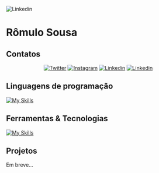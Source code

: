 ![Linkedin](https://camo.githubusercontent.com/91d6686979e55b55016f048f5a96a32a9b166d286db80a2cb02adcce3cf9756d/68747470733a2f2f692e70696e696d672e636f6d2f6f726967696e616c732f30662f32352f65342f30663235653436363863316337373430623565643431383335333339643637662e676966)

# Rômulo Sousa

## Contatos

<div align="center">

[![Twitter](https://img.shields.io/badge/TWITTER-1DA1F2?logo=twitter&logoColor=ffffff&style=for-the-badge)](https://twitter.com/metatron_br)
[![Instagram](https://img.shields.io/badge/INSTAGRAM-E4405F?logo=instagram&logoColor=ffffff&style=for-the-badge)](https://www.instagram.com/romulo_1997/)
[![Linkedin](https://img.shields.io/badge/LINKEDIN-0A66C2?logo=linkedin&logoColor=ffffff&style=for-the-badge)](https://www.linkedin.com/in/romulo-sousa-dev)
[![Linkedin](https://img.shields.io/badge/WHATSAPP-25D366?logo=whatsapp&logoColor=ffffff&style=for-the-badge)](https://wa.me/5592995253117)

</div>

## Linguagens de programação

[![My Skills](https://skillicons.dev/icons?i=python,rust,typescript,nodejs,javascript&perline=3)](https://skillicons.dev)

## Ferramentas & Tecnologias

[![My Skills](https://skillicons.dev/icons?i=django,fastapi,vscode,aws,git,github,gitlab,postgresql,docker,linux,bash&perline=3)](https://skillicons.dev)

## Projetos

Em breve...
